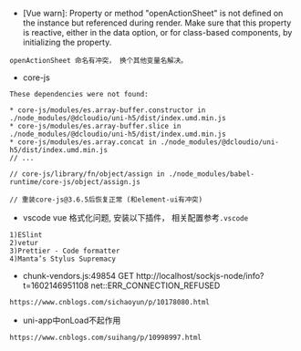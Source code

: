 - [Vue warn]: Property or method "openActionSheet" is not defined on the instance but referenced during render. Make sure that this property is reactive, either in the data option, or for class-based components, by initializing the property.

```
openActionSheet 命名有冲突， 换个其他变量名解决。
```

- core-js

```
These dependencies were not found:

* core-js/modules/es.array-buffer.constructor in ./node_modules/@dcloudio/uni-h5/dist/index.umd.min.js
* core-js/modules/es.array-buffer.slice in ./node_modules/@dcloudio/uni-h5/dist/index.umd.min.js
* core-js/modules/es.array.concat in ./node_modules/@dcloudio/uni-h5/dist/index.umd.min.js
// ...

// core-js/library/fn/object/assign in ./node_modules/babel-runtime/core-js/object/assign.js

// 重装core-js@3.6.5后恢复正常 (和element-ui有冲突)
```

- vscode vue 格式化问题, 安装以下插件， 相关配置参考`.vscode`

```
1)ESlint
2)vetur
3)Prettier - Code formatter
4)Manta’s Stylus Supremacy
```

- chunk-vendors.js:49854 GET http://localhost/sockjs-node/info?t=1602146951108 net::ERR_CONNECTION_REFUSED

```
https://www.cnblogs.com/sichaoyun/p/10178080.html
```

- uni-app中onLoad不起作用

```
https://www.cnblogs.com/suihang/p/10998997.html
```